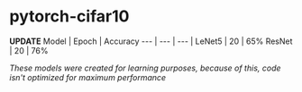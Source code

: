 # pytorch-cifar10
**UPDATE**
Model | Epoch | Accuracy
--- | --- | --- |
LeNet5 | 20 | 65%
ResNet | 20 | 76%

*These models were created for learning purposes, because of this, code isn't optimized for maximum performance*
